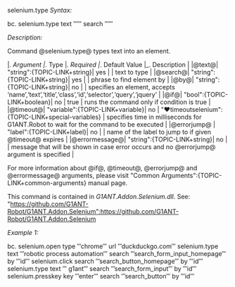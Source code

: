 selenium.type
*Syntax:*

bc. selenium.type  text ‴‴  search ‴‴ 

*Description:*

Command @selenium.type@ types text into an element. 

|_. Argument |_. Type |_. Required |_. Default Value |_. Description |
|@text@| "string":{TOPIC-LINK+string}| yes |   | text to type |
|@search@| "string":{TOPIC-LINK+string}| yes |   | phrase to find element by |
|@by@| "string":{TOPIC-LINK+string}| no |  | specifies an element, accepts ‘name’,‘text’,‘title’,‘class’,‘id’,‘selector’,‘query’,‘jquery’ |
|@if@| "bool":{TOPIC-LINK+boolean}| no | true | runs the command only if condition is true |
|@timeout@| "variable":{TOPIC-LINK+variable}| no | "♥timeoutselenium":{TOPIC-LINK+special-variables} | specifies time in milliseconds for G1ANT.Robot to wait for the command to be executed |
|@errorjump@ | "label":{TOPIC-LINK+label}| no | | name of the label to jump to if given @timeout@ expires |
|@errormessage@| "string":{TOPIC-LINK+string}| no |  | message that will be shown in case error occurs and no @errorjump@ argument is specified |

For more information about @if@, @timeout@, @errorjump@ and @errormessage@ arguments, please visit "Common Arguments":{TOPIC-LINK+common-arguments} manual page.

This command is contained in *G1ANT.Addon.Selenium.dll*.
See: "https://github.com/G1ANT-Robot/G1ANT.Addon.Selenium":https://github.com/G1ANT-Robot/G1ANT.Addon.Selenium

*Example 1:*

bc. selenium.open type ‴chrome‴ url ‴duckduckgo.com‴
selenium.type text ‴robotic process automation‴ search ‴search_form_input_homepage‴ by ‴id‴
selenium.click search ‴search_button_homepage‴ by ‴id‴
selenium.type text ‴ g1ant‴ search ‴search_form_input‴ by ‴id‴
selenium.presskey key ‴enter‴ search ‴search_button‴ by ‴id‴